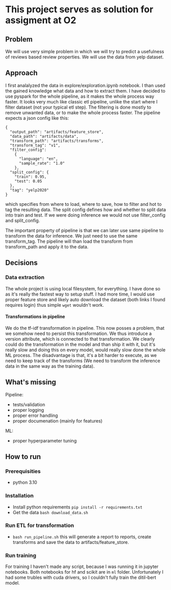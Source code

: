 # This project serves as solution for assigment at O2

## Problem
We will use very simple problem in which we will try to predict a usefulness of reviews based review properties. We will use the data from yelp dataset.


## Approach
I first analalyzed the data in explore/exploration.ipynb notebook. I than used the gained knowledge
what data and how to extract them. I have decided to use pyspark for the whole pipeline, as it makes the whole process way faster. It looks very much like classic etl pipeilne, unlike the start
where I filter dataset (not your typical etl step). The filtering is done mostly to remove unwanted data, or to make the whole process faster. The pipeline
expects a json config like this:
```
{
  "output_path": "artifacts/feature_store",
  "data_path": "artifacts/data",
  "transform_path": "artifacts/transforms",
  "transform_tag": "v1",
  "filter_config":
    {
      "language": "en",
      "sample_rate": "1.0"
    },
  "split_config": {
    "train": 0.95,
    "test": 0.05
  },
  "tag": "yelp2020"
}
```

which specifies from where to load, where to save, how to filter and hot to tag the resulting data. The split config defines how and whether to split data into train and test. If we were doing inference we would not use filter_config and split_config.

The important property of pipeline is that we can later use same pipeline to transform the data for inference. We just need to use the same transform_tag. The pipeline will than load the transform from transform_path and apply it to the data.

## Decisions

### Data extraction
The whole project is using local filesystem, for everything. I have done so as it's really the fastest
way to setup stuff. I had more time, I would use proper feature store and likely auto download the dataset (both links I found requires login) thus simple `wget` wouldn't work.

#### Transformations in pipeline
We do the tf-idf transformation in pipeline. This now posses a problem,
that we somehow need to persist this transformation. We thus introduce
a version attribute, which is connected to that transformation. We clearly could do the transformation in the model and than ship it with it, but it's really slow and doing this on every model, would really slow done the whole ML process. The disadvantage is that, it's a bit harder to execute, as we need to keep track of the transforms (We need to transform the inference data in the same way as the training data).

## What's missing

Pipeline:
- tests/validation
- proper logging
- proper error handling
- proper documenation (mainly for features)

ML:
- proper hyperparameter tuning



## How to run
### Prerequisities
- python 3.10

### Installation
- Install python requirements `pip install -r requirements.txt`
- Get the data `bash download_data.sh`

### Run ETL for transformation
- `bash run_pipeline.sh`
this will generate a report to reports, create transforms and save the data to artifacts/feature_store.

### Run training
For training I haven't made any script, because I was running it in jupyter notebooks. Both notebooks for hf and scikit are in `ml` folder.
Unfortunately I had some trubles with cuda drivers, so I couldn't fully train the ditil-bert model.
